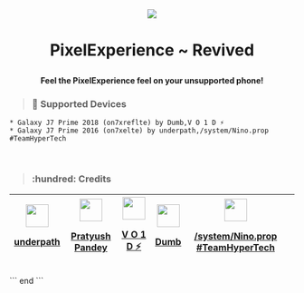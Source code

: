 <div style="text-align: center;">
    <img src="https://files.catbox.moe/xg8esp.png" />
    
</div>

<h1 align='center'>
  
PixelExperience ~ Revived
</h1>



<h4 align="center">
  
**Feel the PixelExperience feel on your unsupported phone!**
</h4>

> ### :space_invader: Supported Devices

```
* Galaxy J7 Prime 2018 (on7xreflte) by Dumb,V O 1 D ⚡
* Galaxy J7 Prime 2016 (on7xelte) by underpath,/system/Nino.prop #TeamHyperTech
```
<br>

> ### :hundred: Credits

<div>

  | <a href="https://t.me/s_19xm"><img src="https://files.catbox.moe/ilet9j.jpg" float="left" width="40px" height=40px><p>underpath</p></a> | <a href="vd"><img src="https://files.catbox.moe/8m6fgd.jpg" float="left" width="40px" height="40px"><p>Pratyush Pandey</p></a> | <a href="https://t.me/VO1D_FX"><img src="https://files.catbox.moe/eid9m9.jpg" float="left" width="40px" height="40px"><p>V O 1 D ⚡</p></a>   | <a href="nolink"><img src="https://files.catbox.moe/l55i0j.jpg" float="left" width="40px" height="40px"><p>Dumb</p></a>   | <a href="https://t.me/Nino_8083"><img src="https://files.catbox.moe/dby0k2.jpg" float="left" width="40px" height="40px"><p>/system/Nino.prop #TeamHyperTech</p></a>  ||
  | --- | --- | --- | --- | ---| - 
  
</div>
```
end
```
